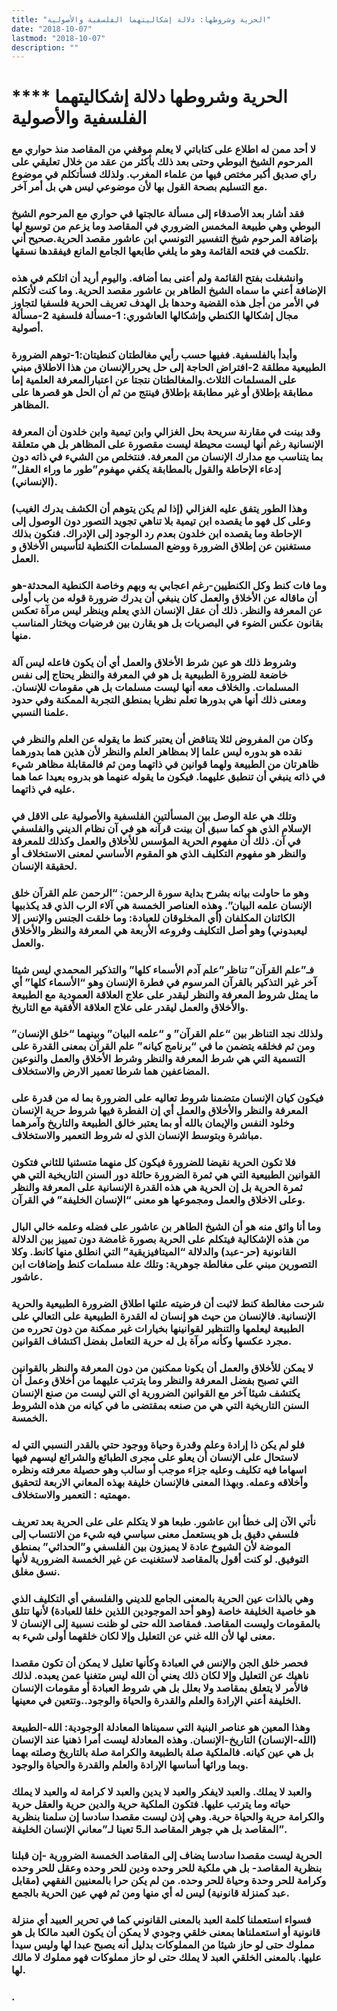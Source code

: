 ```yaml
---
title: "الحرية وشروطها: دلالة إشكاليتهما الفلسفية والأصولية"
date: "2018-10-07"
lastmod: "2018-10-07"
description: ""
---
```

# **** **الحرية وشروطها دلالة إشكاليتهما الفلسفية والأصولية**

### لا أحد ممن له اطلاع على كتاباتي لا يعلم موقفي من المقاصد منذ حواري مع المرحوم الشيخ البوطي وحتى بعد ذلك بأكثر من عقد من خلال تعليقي على راي صديق أكبر مختص فيها من علماء المغرب. ولذلك فسأتكلم في موضوع مع التسليم بصحة القول بها لأن موضوعي ليس هي بل أمر آخر.

### فقد أشار بعد الأصدقاء إلى مسألة عالجتها في حواري مع المرحوم الشيخ البوطي وهي طبيعة المخمس الضروري في المقاصد وما يزعم من توسيع لها بإضافة المرحوم شيخ التفسير التونسي ابن عاشور مقصد الحرية.صحيح أني تلكمت في فتحه القائمة وهو ما يلغي طابعها الجامع المانع فيفقدها نسقها.

### وانشغلت بفتح القائمة ولم أعنى بما أضافه. واليوم أريد أن اتلكم في هذه الإضافة أعني ما سماه الشيخ الطاهر بن عاشور مقصد الحرية. وما كنت لأتكلم في الأمر من أجل هذه القضية وحدها بل الهدف تعريف الحرية فلسفيا لتجاوز مجال إشكالها الكنطي وإشكالها العاشوري: 1-مسألة فلسفية 2-مسألة أصولية.

### وأبدأ بالفلسفية. ففيها حسب رأيي مغالطتان كنطيتان:1-توهم الضرورة الطبيعية مطلقة 2-افتراض الحاجة إلى حل يحررالإنسان من هذا الاطلاق مبني على المسلمات الثلاث.والمغالطتان نتجتا عن اعتبارالمعرفة العلمية إما مطابقة بإطلاق أو غير مطابقة بإطلاق فينتج من ثم أن الحل هو قصرها على المظاهر.

### وقد بينت في مقارنة سريحة بحل الغزالي وابن تيمية وابن خلدون أن المعرفة الإنسانية رغم أنها ليست محيطة ليست مقصورة على المظاهر بل هي متعلقة بما يتناسب مع مدارك الإنسان من المعرفة. فنتخلص من الشيء في ذاته دون إدعاء الإحاطة والقول بالمطابقة يكفي مهفوم”طور ما وراء العقل” (الإنساني).

### وهذا الطور يتفق عليه الغزالي (إذا لم يكن يتوهم أن الكشف يدرك الغيب) وعلى كل فهو ما يقصده ابن تيمية بلا تناهي تجويد التصور دون الوصول إلى الإحاطة وما يقصده ابن خلدون بعدم رد الوجود إلى الإدراك. فنكون بذلك مستغنين عن إطلاق الضرورة ووضع المسلمات الكنطية لتأسيس الأخلاق و العمل.

### وما فات كنط وكل الكنطيين-رغم اعجابي به وبهم وخاصة الكنطية المحدثة-هو أن ماقاله عن الأخلاق والعمل كان ينبغي أن يدرك ضرورة قوله من باب أولى عن المعرفة والنظر. ذلك أن عقل الإنسان الذي يعلم وينظر ليس مرآة تعكس بقانون عكس الضوء في البصريات بل هو يقارن بين فرضيات ويختار المناسب منها.

### وشروط ذلك هو عين شرط الأخلاق والعمل أي أن يكون فاعله ليس آلة خاضعة للضرورة الطبيعية بل هو في المعرفة والنظر يحتاج إلى نفس المسلمات. والخلاف معه أنها ليست مسلمات بل هي مقومات للإنسان. ومعنى ذلك أنها هي بدورها تعلم نظريا بمنطق التجربة الممكنة وفي حدود علمنا النسبي.

### وكان من المفروض لئلا يتناقض أن يعتبر كنط ما يقوله عن العلم والنظر في نقده هو بدوره ليس علما إلا بمظاهر العلم والنظر لأن هذين هما بدورهما ظاهرتان من الطبيعة ولهما قوانين في ذاتهما ومن ثم فالمقابلة مظاهر شيء في ذاته ينبغي أن تنطبق عليهما. فيكون ما يقوله عنهما هو بدروه بعيدا عما هما عليه في ذاتهما.

### وتلك هي علة الوصل بين المسألتين الفلسفية والأصولية على الاقل في الإسلام الذي هو كما سبق أن بينت قرآنه هو في آن نظام الديني والفلسفي في آن. ذلك أن مفهوم الحرية المؤسس للأخلاق والعمل وكذلك للمعرفة والنظر هو مفهوم التكليف الذي هو المقوم الأساسي لمعنى الاستخلاف أو لحقيقة الإنسان.

### وهو ما حاولت بيانه بشرح بداية سورة الرحمن: “الرحمن علم القرآن خلق الإنسان علمه البيان”. وهذه العناصر الخمسة هي آلاء الرب الذي قد يكذببها الكائنان المكلفان (أي المخلوقان للعبادة: وما خلقت الجنس والإنس إلا ليعبدوني) وهو أصل التكليف وفروعه الأربعة هي المعرفة والنظر والأخلاق والعمل.

### فـ”علم القرآن” تناظر”علم آدم الأسماء كلها” والتذكير المحمدي ليس شيئا آخر غير التذكير بالقرآن المرسوم في فطرة الإنسان وهو “الأسماء كلها” أي ما يمثل شروط المعرفة والنظر ليقدر على علاج العلاقة العمودية مع الطبيعة والأخلاق والعمل ليقدر على علاج العلاقة الأفقية مع التاريخ.

### ولذلك نجد التناظر بين “علم القرآن” و “علمه البيان” وبينهما “خلق الإنسان” ومن ثم فخلقه يتضمن ما في “برنامج كيانه” علم القرآن بمعنى القدرة على التسمية التي هي شرط المعرفة والنظر وشرط الأخلاق والعمل والنوعين المضاعفين هما شرطا تعمير الارض والاستخلاف.

### فيكون كيان الإنسان متضمنا شروط تعاليه على الضرورة بما له من قدرة على المعرفة والنظر والأخلاق والعمل أي إن الفطرة فيها شروط حرية الإنسان وخلود النفس والإيمان بالله أو بما يعتبر خالق الطبيعة والتاريخ وآمرهما مباشرة وبتوسط الإنسان الذي له شروط التعمير والاستخلاف.

### فلا تكون الحرية نقيضا للضرورة فيكون كل منهما متسثنيا للثاني فتكون القوانين الطبيعية التي هي ثمرة الضرورة حائلة دور السنن التاريخية التي هي ثمرة الحرية بل إن الحرية هي هذه القدرة الإنسانية على المعرفة والنظر وعلى الاخلاق والعمل ومجموعها هو معنى “الإنسان الخليفة” في القرآن.

### وما أنا واثق منه هو أن الشيخ الطاهر بن عاشور على فضله وعلمه خالي البال من هذه الإشكالية فيتكلم على الحرية بصورة غامضة دون تمييز بين الدلالة القانونية (حر-عبد) والدلالة “الميتافيزيقية” التي انطلق منها كانط. وكلا التصورين مبني على مغالطة جوهرية: وتلك علة مسلمات كنط وإضافات ابن عاشور.

### شرحت مغالطة كنط لاثبت أن فرضيته علتها اطلاق الضرورة الطبيعية والحرية الإنسانية. فالإنسان من حيث هو إنسان له القدرة الطبيعية على التعالي على الطبيعة ليعلمها والتنظير لقوانينها بخيارات غير ممكنة من دون تحرره من مجرد عكسها وكأنه مرآة بل له حرية التعامل بفضل اكتشاف القوانين.

### لا يمكن للأخلاق والعمل أن يكونا ممكنين من دون المعرفة والنظر بالقوانين التي تصبح بفضل المعرفة والنظر وما يترتب عليهما من أخلاق وعمل أن يكتشف شيئا آخر مع القوانين الضرورية اي التي ليست من صنع الإنسان السنن التاريخية التي هي من صنعه بمقتضى ما في كيانه من هذه الشروط الخمسة.

### فلو لم يكن ذا إرادة وعلم وقدرة وحياة ووجود حتي بالقدر النسبي التي له لاستحال على الإنسان أن يعلو على مجرى الطبائع والشرائع ليسهم فيها اسهاما فيه تكليف وعليه جزاء موجب أو سالب وهو حصيلة معرفته ونظره وأخلاقه وعمله. وبهذا المعنى فالإنسان خليفة بهذه المعاني الاربعة لتحقيق مهمتيه : التعمير والاستخلاف.

### نأتي الآن إلى خطأ ابن عاشور. طبعا هو لا يتكلم على على الحرية بعد تعريف فلسفي دقيق بل هو يستعمل معنى سياسي فيه شيء من الانتساب إلى الموضة لأن الشيوخ عادة لا يميزون بين الفلسفي و”الحداثي” بمنطق التوفيق. لو كنت أقول بالمقاصد لاستغنيت عن غير الخمسة الضرورية لأنها نسق مغلق.

### وهي بالذات عين الحرية بالمعنى الجامع للديني والفلسفي أي التكليف الذي هو خاصية الخليفة خاصة (وهو أحد الموجودين اللذين خلقا للعبادة) لأنها تتلق بالمقومات وليست المقاصد. فمقاصد الله حتى لو ظنت نسبية إلى الإنسان لا معنى لها لأن الله غني عن التعليل وإلا لكان خلقهما أولى شيء به.

### فحصر خلق الجن والإنس في العبادة وكأنها تعليل لا يمكن أن تكون مقصدا ناهيك عن التعليل وإلا لكان ذلك يعني أن الله ليس متغنيا عمن يعبده. لذلك فالأمر لا يتعلق بمقاصد ولا بعلل بل هي شروط العبادة أو مقومات الإنسان الخليفة أعني الإرادة والعلم والقدرة والحياة والوجود..وتتعين في معينها.

### وهذا المعين هو عناصر البنية التي سميناها المعادلة الوجودية: الله-الطبيعة (الله-الإنسان) التاريخ-الإنسان. وهذه المعادلة ليست أمرا ذهنيا عند الإنسان بل هي عين كيانه. فالملكية صلة بالطبيعة والكرامة صلة بالتاريخ وصلته بهما وبما ورائها أساسها الإرادة والعلم والقدرة والحياة والوجود.

### والعبد لا يملك. والعبد لايفكر والعبد لا يدين والعبد لا كرامة له والعبد لا يملك حياته وما يترتب عليها. فتكون الملكية حرية والدين حرية والعقل حرية والكرامة حرية والحياة حرية. وهي إذن ليست مقصدا سادسا إن سلمنا بنظرية المقاصد بل هي جوهر المقاصد الـ5 تعينا لـ”معاني الإنسان الخليفة”.

### الحرية ليست مقصدا سادسا يضاف إلى المقاصد الخمسة الضرورية -إن قبلنا بنظرية المقاصد- بل هي ملكية للحر وحده ودين للحر وحده وعقل للحر وحده وكرامة للحر وحدة وحياة للحر وحده. من لم يكن حرا بالمعنيين الفقهي (مقابل عبد كمنزلة قانونية) ليس له أي منها ومن ثم فهي عين الحرية بالجمع.

### فسواء استعملنا كلمة العبد بالمعنى القانوني كما في تحرير العبيد أي منزلة قانونية أو استعملناها بمعنى خلقي وجودي لا يمكن أن يكون العبد مالكا بل هو مملوك حتى لو حاز شيئا من المملوكات بدليل أنه يصبح عبدا لها وليس سيدا عليها. بالمعنى الخلقي العبد لا يملك حتى لو حاز مملوكات فهو مملوك لا مالك لها.

### .

###